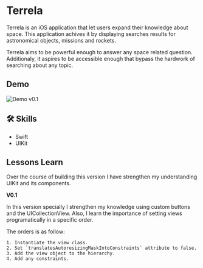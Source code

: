 # Terrela

Terrela is an iOS application that let users expand their knowledge about space. This application achives it by displaying searches results for astronomical objects, missions and rockets. 

Terrela aims to be powerful enough to answer any space related question. Additionaly, it aspires to be accessible enough that bypass the hardwork of searching about any topic.


## Demo

![Demo v0.1](https://user-images.githubusercontent.com/69913812/125712133-3c11bd2a-296d-41bc-9280-3507bffc7c76.gif)

  
## 🛠 Skills 
* Swift 
* UIKit

  
## Lessons Learn

Over the course of building this version I have strengthen my understanding UIKit and its components.

**V0.1**

In this version specially I strengthen my knowledge using custom buttons and the UICollectionView. Also, I learn the importance of setting views programatically in a specific order. 

The orders is as follow:

    1. Instantiate the view class.
    2. Set `translatesAutoresizingMaskIntoConstraints` attribute to false.
    3. Add the view object to the hierarchy.
    4. Add any constraints.




